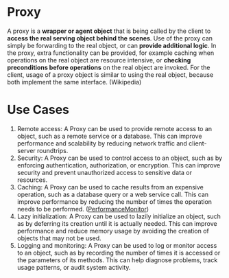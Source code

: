# Proxy

A proxy is a **wrapper or agent object** that is being called by the client to **access the real serving object behind the scenes**. Use of the proxy can simply be forwarding to the real object, or can **provide additional logic**. In the proxy, extra functionality can be provided, for example caching when operations on the real object are resource intensive, or **checking preconditions before operations** on the real object are invoked. For the client, usage of a proxy object is similar to using the real object, because both implement the same interface. (Wikipedia)

# Use Cases

1. Remote access: A Proxy can be used to provide remote access to an object, such as a remote service or a database. This can improve performance and scalability by reducing network traffic and client-server roundtrips.
2. Security: A Proxy can be used to control access to an object, such as by enforcing authentication, authorization, or encryption. This can improve security and prevent unauthorized access to sensitive data or resources.
3. Caching: A Proxy can be used to cache results from an expensive operation, such as a database query or a web service call. This can improve performance by reducing the number of times the operation needs to be performed. ([PerformanceMonitor](./use-cases/PerformanceMonitor))
4. Lazy initialization: A Proxy can be used to lazily initialize an object, such as by deferring its creation until it is actually needed. This can improve performance and reduce memory usage by avoiding the creation of objects that may not be used.
5. Logging and monitoring: A Proxy can be used to log or monitor access to an object, such as by recording the number of times it is accessed or the parameters of its methods. This can help diagnose problems, track usage patterns, or audit system activity.